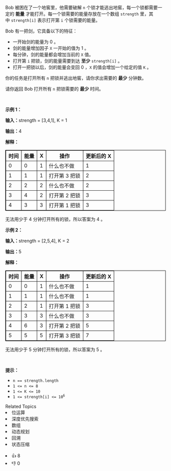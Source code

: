 <p>Bob 被困在了一个地窖里，他需要破解 <code>n</code>&nbsp;个锁才能逃出地窖，每一个锁都需要一定的 <strong>能量</strong>&nbsp;才能打开。每一个锁需要的能量存放在一个数组&nbsp;<code>strength</code>&nbsp;里，其中&nbsp;<code>strength[i]</code>&nbsp;表示打开第 <code>i</code>&nbsp;个锁需要的能量。</p>

<p>Bob 有一把剑，它具备以下的特征：</p>

<ul> 
 <li>一开始剑的能量为 0 。</li> 
 <li>剑的能量增加因子&nbsp;<code><font face="monospace">X</font></code>&nbsp;一开始的值为 1 。</li> 
 <li>每分钟，剑的能量都会增加当前的&nbsp;<code>X</code>&nbsp;值。</li> 
 <li>打开第 <code>i</code>&nbsp;把锁，剑的能量需要到达 <strong>至少</strong>&nbsp;<code>strength[i]</code>&nbsp;。</li> 
 <li>打开一把锁以后，剑的能量会变回 0 ，<code>X</code>&nbsp;的值会增加一个给定的值 <code>K</code>&nbsp;。</li> 
</ul>

<p>你的任务是打开所有 <code>n</code>&nbsp;把锁并逃出地窖，请你求出需要的 <strong>最少</strong>&nbsp;分钟数。</p>

<p>请你返回 Bob<strong>&nbsp;</strong>打开所有 <code>n</code>&nbsp;把锁需要的 <strong>最少</strong>&nbsp;时间。</p>

<p>&nbsp;</p>

<p><strong class="example">示例 1：</strong></p>

<div class="example-block"> 
 <p><span class="example-io"><b>输入：</b>strength = [3,4,1], K = 1</span></p> 
</div>

<p><span class="example-io"><b>输出：</b>4</span></p>

<p><b>解释：</b></p>

<table style="border: 1px solid black;"> 
 <tbody> 
  <tr> 
   <th style="border: 1px solid black;">时间</th> 
   <th style="border: 1px solid black;">能量</th> 
   <th style="border: 1px solid black;">X</th> 
   <th style="border: 1px solid black;">操作</th> 
   <th style="border: 1px solid black;">更新后的 X</th> 
  </tr> 
  <tr> 
   <td style="border: 1px solid black;">0</td> 
   <td style="border: 1px solid black;">0</td> 
   <td style="border: 1px solid black;">1</td> 
   <td style="border: 1px solid black;">什么也不做</td> 
   <td style="border: 1px solid black;">1</td> 
  </tr> 
  <tr> 
   <td style="border: 1px solid black;">1</td> 
   <td style="border: 1px solid black;">1</td> 
   <td style="border: 1px solid black;">1</td> 
   <td style="border: 1px solid black;">打开第 3&nbsp;把锁</td> 
   <td style="border: 1px solid black;">2</td> 
  </tr> 
  <tr> 
   <td style="border: 1px solid black;">2</td> 
   <td style="border: 1px solid black;">2</td> 
   <td style="border: 1px solid black;">2</td> 
   <td style="border: 1px solid black;">什么也不做</td> 
   <td style="border: 1px solid black;">2</td> 
  </tr> 
  <tr> 
   <td style="border: 1px solid black;">3</td> 
   <td style="border: 1px solid black;">4</td> 
   <td style="border: 1px solid black;">2</td> 
   <td style="border: 1px solid black;">打开第 2 把锁</td> 
   <td style="border: 1px solid black;">3</td> 
  </tr> 
  <tr> 
   <td style="border: 1px solid black;">4</td> 
   <td style="border: 1px solid black;">3</td> 
   <td style="border: 1px solid black;">3</td> 
   <td style="border: 1px solid black;">打开第 1 把锁</td> 
   <td style="border: 1px solid black;">3</td> 
  </tr> 
 </tbody> 
</table>

<p>无法用少于 4 分钟打开所有的锁，所以答案为 4 。</p>

<p><strong class="example">示例 2：</strong></p>

<div class="example-block"> 
 <p><span class="example-io"><b>输入：</b>strength = [2,5,4], K = 2</span></p> 
</div>

<p><span class="example-io"><b>输出：</b>5</span></p>

<p><b>解释：</b></p>

<table style="border: 1px solid black;"> 
 <tbody> 
  <tr> 
   <th style="border: 1px solid black;">时间</th> 
   <th style="border: 1px solid black;">能量</th> 
   <th style="border: 1px solid black;">X</th> 
   <th style="border: 1px solid black;">操作</th> 
   <th style="border: 1px solid black;">更新后的 X</th> 
  </tr> 
  <tr> 
   <td style="border: 1px solid black;">0</td> 
   <td style="border: 1px solid black;">0</td> 
   <td style="border: 1px solid black;">1</td> 
   <td style="border: 1px solid black;">什么也不做</td> 
   <td style="border: 1px solid black;">1</td> 
  </tr> 
  <tr> 
   <td style="border: 1px solid black;">1</td> 
   <td style="border: 1px solid black;">1</td> 
   <td style="border: 1px solid black;">1</td> 
   <td style="border: 1px solid black;">什么也不做</td> 
   <td style="border: 1px solid black;">1</td> 
  </tr> 
  <tr> 
   <td style="border: 1px solid black;">2</td> 
   <td style="border: 1px solid black;">2</td> 
   <td style="border: 1px solid black;">1</td> 
   <td style="border: 1px solid black;">打开第 1 把锁</td> 
   <td style="border: 1px solid black;">3</td> 
  </tr> 
  <tr> 
   <td style="border: 1px solid black;">3</td> 
   <td style="border: 1px solid black;">3</td> 
   <td style="border: 1px solid black;">3</td> 
   <td style="border: 1px solid black;">什么也不做</td> 
   <td style="border: 1px solid black;">3</td> 
  </tr> 
  <tr> 
   <td style="border: 1px solid black;">4</td> 
   <td style="border: 1px solid black;">6</td> 
   <td style="border: 1px solid black;">3</td> 
   <td style="border: 1px solid black;">打开第 2 把锁</td> 
   <td style="border: 1px solid black;">5</td> 
  </tr> 
  <tr> 
   <td style="border: 1px solid black;">5</td> 
   <td style="border: 1px solid black;">5</td> 
   <td style="border: 1px solid black;">5</td> 
   <td style="border: 1px solid black;">打开第 3 把锁</td> 
   <td style="border: 1px solid black;">7</td> 
  </tr> 
 </tbody> 
</table>

<p>无法用少于 5 分钟打开所有的锁，所以答案为 5 。</p>

<p>&nbsp;</p>

<p><strong>提示：</strong></p>

<ul> 
 <li><code>n == strength.length</code></li> 
 <li><code>1 &lt;= n &lt;= 8</code></li> 
 <li><code>1 &lt;= K &lt;= 10</code></li> 
 <li><code>1 &lt;= strength[i] &lt;= 10<sup>6</sup></code></li> 
</ul>

<div><div>Related Topics</div><div><li>位运算</li><li>深度优先搜索</li><li>数组</li><li>动态规划</li><li>回溯</li><li>状态压缩</li></div></div><br><div><li>👍 8</li><li>👎 0</li></div>